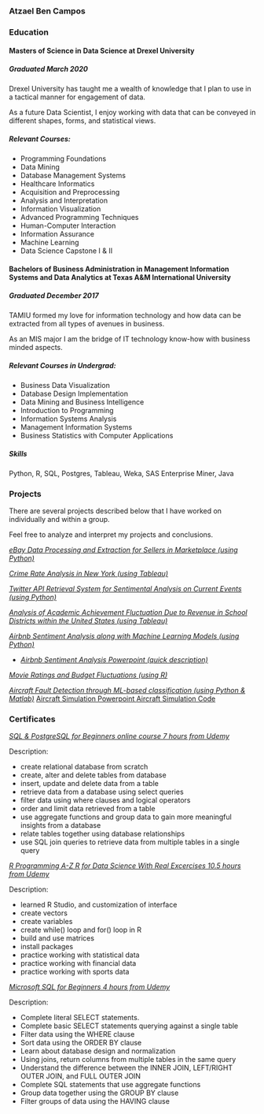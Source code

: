 

### Atzael Ben Campos

### Education

#### Masters of Science in Data Science at Drexel University
##### Graduated March 2020

Drexel University has taught me a wealth of knowledge that I plan to use in a tactical manner for engagement of data.

As a future Data Scientist, I enjoy working with data that can be conveyed in different shapes, forms, and statistical views. 


##### Relevant Courses:

- Programming Foundations
- Data Mining
- Database Management Systems
- Healthcare Informatics
- Acquisition and Preprocessing
- Analysis and Interpretation
- Information Visualization
- Advanced Programming Techniques
- Human-Computer Interaction
- Information Assurance
- Machine Learning
- Data Science Capstone I & II


#### Bachelors of Business Administration in Management Information Systems and Data Analytics at Texas A&M International University
##### Graduated December 2017

TAMIU formed my love for information technology and how data can be extracted from all types of avenues in business.

As an MIS major I am the bridge of IT technology know-how with business minded aspects. 


##### Relevant Courses in Undergrad:

- Business Data Visualization
- Database Design Implementation
- Data Mining and Business Intelligence
- Introduction to Programming
- Information Systems Analysis
- Management Information Systems
- Business Statistics with Computer Applications


##### Skills 

Python, R, SQL, Postgres, Tableau, Weka, SAS Enterprise Miner, Java


### Projects

There are several projects described below that I have worked on individually and within a group.

Feel free to analyze and interpret my projects and conclusions.


[_eBay Data Processing and Extraction for Sellers in Marketplace (using Python)_](https://github.com/atzbencam/Projects/blob/master/eBay_proj.pdf)


[_Crime Rate Analysis in New York (using Tableau)_](https://github.com/atzbencam/Projects/blob/master/Crime%20Rate%20Analysis%20in%20NY.pdf)


[_Twitter API Retrieval System for Sentimental Analysis on Current Events (using Python)_](https://github.com/atzbencam/Projects/blob/master/Twitter%20API%20Retrieval%20System%20for%20Sentimental%20Analysis%20on%20Current%20Events.pdf)



[_Analysis of Academic Achievement Fluctuation Due to Revenue in School Districts within the United States (using Tableau)_](https://github.com/atzbencam/Projects/blob/master/academic_fluctuation_proj.pdf)



[_Airbnb Sentiment Analysis along with Machine Learning Models (using Python)_](https://github.com/atzbencam/Projects/blob/master/airbnb_proj_git.pdf)

- [_Airbnb Sentiment Analysis Powerpoint (quick description)_](https://github.com/atzbencam/Projects/blob/master/airbnb_pp.pptx)



[_Movie Ratings and Budget Fluctuations (using R)_](https://github.com/atzbencam/Projects/blob/master/Movie_analysis_usingR.pdf)


[_Aircraft Fault Detection through ML-based classification (using Python & Matlab)_](https://github.com/atzbencam/Projects/blob/master/CS613_Final_Project_Final_Draft.pdf)
  [ Aircraft Simulation Powerpoint ](https://github.com/atzbencam/Projects/blob/master/CS613_Aircraft_Simulation_Project_Final_Draft.pptx)
  [ Aircraft Simulation Code ](https://github.com/BAmercury/cs613-aircraft/blob/fft_brian_analysis/fft-code/fft_data_v4.ipynb)
  


### Certificates


[_SQL & PostgreSQL for Beginners online course 7 hours from Udemy_](https://www.udemy.com/certificate/UC-S309A4FN/)

Description:
  
  - create relational database from scratch
  - create, alter and delete tables from database
  - insert, update and delete data from a table
  - retrieve data from a database using select queries
  - filter data using where clauses and logical operators
  - order and limit data retrieved from a table
  - use aggregate functions and group data to gain more meaningful insights from a database
  - relate tables together using database relationships
  - use SQL join queries to retrieve data from multiple tables in a single query



[_R Programming A-Z R for Data Science With Real Excercises 10.5 hours from Udemy_](https://www.udemy.com/certificate/UC-4T3SEE1D/)

Description:
  
  - learned R Studio, and customization of interface
  - create vectors
  - create variables
  - create while() loop and for() loop in R
  - build and use matrices
  - install packages
  - practice working with statistical data
  - practice working with financial data
  - practice working with sports data
  
  
  [_Microsoft SQL for Beginners 4 hours from Udemy_](https://www.udemy.com/certificate/UC-d764c34d-9051-44af-8101-ba6caceaa9f2/)

Description:
  
  - Complete literal SELECT statements.
  - Complete basic SELECT statements querying against a single table
  - Filter data using the WHERE clause
  - Sort data using the ORDER BY clause
  - Learn about database design and normalization
  - Using joins, return columns from multiple tables in the same query
  - Understand the difference between the INNER JOIN, LEFT/RIGHT OUTER JOIN, and FULL OUTER JOIN
  - Complete SQL statements that use aggregate functions
  - Group data together using the GROUP BY clause
  - Filter groups of data using the HAVING clause
  
  
